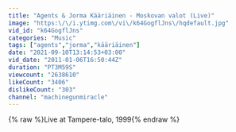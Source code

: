 ```yaml
---
title: "Agents & Jorma Kääriäinen - Moskovan valot (Live)"
image: "https:\/\/i.ytimg.com\/vi\/k64GogflJns\/hqdefault.jpg"
vid_id: "k64GogflJns"
categories: "Music"
tags: ["agents","jorma","kääriäinen"]
date: "2021-09-10T13:14:53+03:00"
vid_date: "2011-01-06T16:50:44Z"
duration: "PT3M59S"
viewcount: "2638610"
likeCount: "3406"
dislikeCount: "303"
channel: "machinegunmiracle"
---
```

{% raw %}Live at Tampere-talo, 1999{% endraw %}

